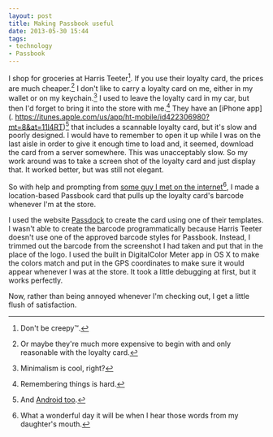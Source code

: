 ```yaml
---
layout: post
title: Making Passbook useful  
date: 2013-05-30 15:44  
tags:
- technology
- Passbook
---
```


I shop for groceries at Harris Teeter[^20130530160464]. If you use their loyalty card, the prices are much cheaper.[^20130530160545] I don't like to carry a loyalty card on me, either in my wallet or on my keychain.[^20130530160716] I used to leave the loyalty card in my car, but then I'd forget to bring it into the store with me.[^20130530160833] They have an [iPhone app](. https://itunes.apple.com/us/app/ht-mobile/id422306980?mt=8&at=11l4RT)[^20130530160955] that includes a scannable loyalty card, but it's slow and poorly designed. I would have to remember to open it up while I was on the last aisle in order to give it enough time to load and, it seemed, download the card from a server somewhere. This was unacceptably slow. So my work around was to take a screen shot of the loyalty card and just display that. It worked better, but was still not elegant.

So with help and prompting from [some guy I met on the internet](https://twitter.com/waynehartman)[^20130530161214], I made a location-based Passbook card that pulls up the loyalty card's barcode whenever I'm at the store.

I used the website [Passdock](https://api.passdock.com/users/sign_up/) to create the card using one of their templates. I wasn't able to create the barcode programmatically because Harris Teeter doesn't use one of the approved barcode styles for Passbook. Instead, I trimmed out the barcode from the screenshot I had taken and put that in the place of the logo. I used the built in DigitalColor Meter app in OS X to make the colors match and put in the GPS coordinates to make sure it would appear whenever I was at the store. It took a little debugging at first, but it works perfectly.

Now, rather than being annoyed whenever I'm checking out, I get a little flush of satisfaction.

[^20130530160464]: Don't be creepy™.

[^20130530160545]: Or maybe they're much more expensive to begin with and only reasonable with the loyalty card.

[^20130530160716]: Minimalism is cool, right?

[^20130530160833]: Remembering things is hard.

[^20130530160955]: And [Android too](https://play.google.com/store/apps/details?id=com.harristeeter.htmobile&hl=en).

[^20130530161214]: What a wonderful day it will be when I hear those words from my daughter's mouth.